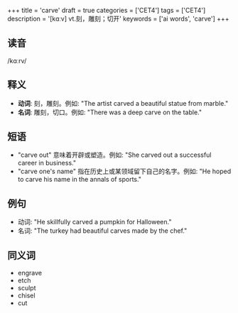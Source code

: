 +++
title = 'carve'
draft = true
categories = ['CET4']
tags = ['CET4']
description = '[kɑːv] vt.刻，雕刻；切开'
keywords = ['ai words', 'carve']
+++

## 读音
/kɑːrv/

## 释义
- **动词**: 刻，雕刻。例如: "The artist carved a beautiful statue from marble."
- **名词**: 雕刻，切口。例如: "There was a deep carve on the table."

## 短语
- "carve out" 意味着开辟或塑造。例如: "She carved out a successful career in business."
- "carve one's name" 指在历史上或某领域留下自己的名字。例如: "He hoped to carve his name in the annals of sports."

## 例句
- 动词: "He skillfully carved a pumpkin for Halloween."
- 名词: "The turkey had beautiful carves made by the chef."

## 同义词
- engrave
- etch
- sculpt
- chisel
- cut
